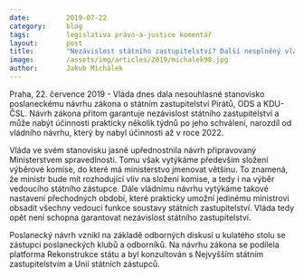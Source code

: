 ```yaml
---
date:         2019-07-22
category:     blog
tags:         legislativa právo-a-justice komentář
layout:       post
title:        "Nezávislost státního zastupitelství? Další nesplněný vládní slib"
image:        /assets/img/articles/2019/michalek98.jpg
author:       Jakub Michálek
---
```

 
Praha, 22. července 2019 - Vláda dnes dala nesouhlasné stanovisko poslaneckému návrhu zákona o státním zastupitelství Pirátů, ODS a KDU-ČSL. Návrh zákona přitom garantuje nezávislost státního zastupitelství a může nabýt účinnosti prakticky několik týdnů po jeho schválení, narozdíl od vládního návrhu, který by nabyl účinnosti až v roce 2022. 

Vláda ve svém stanovisku jasně upřednostnila návrh připravovaný Ministerstvem spravedlnosti. Tomu však vytýkáme především složení výběrové komise, do které má ministerstvo jmenovat většinu. To znamená, že ministr bude mít rozhodující vliv na složení komise, a tedy i na výběr vedoucího státního zástupce. Dále vládnímu návrhu vytýkáme takové nastavení přechodných období, které prakticky umožní jedinému ministrovi obsadit všechny vedoucí funkce soustavy státních zastupitelství. Vláda tedy opět není schopna garantovat nezávislost státního zastupitelství.

Poslanecký návrh vznikl na základě odborných diskusí u kulatého stolu se zástupci poslaneckých klubů a odborníků. Na návrhu zákona se podílela platforma Rekonstrukce státu a byl konzultován s Nejvyšším státním zastupitelstvím a Unií státních zástupců.
